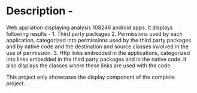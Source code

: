 # Description - 
  Web appliation displaying analysis 108246 android apps.
  It displays following results - 
    1. Third party packages
    2. Permissions used by each application, categorized into permissions used by the third party packages and by native 
code and the destination and source classes involved in the use of permission.
    3. Http links embedded in the applications, categorized into links embedded in the third party packages and in the native
code. It also displays the classes where these links are used with the code.

This project only showcases the display component of the complete project.
